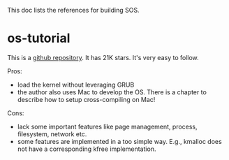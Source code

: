 This doc lists the references for building SOS.

# os-tutorial

This is a [github repository](https://github.com/cfenollosa/os-tutorial). It has 21K stars. It's very easy to follow.

Pros:

- load the kernel without leveraging GRUB
- the author also uses Mac to develop the OS. There is a chapter to describe how to setup cross-compiling on Mac!

Cons:

- lack some important features like page management, process, filesystem, network etc.
- some features are implemented in a too simple way. E.g., kmalloc does not have a corresponding kfree implementation.
